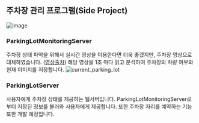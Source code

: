 ## 주차장 관리 프로그램(Side Project)
![image](https://user-images.githubusercontent.com/62638100/149361907-482ee1a2-875a-4072-b758-244e21e5321a.png)


### ParkingLotMonitoringServer
주차장 상태 파악을 위해서 실시간 영상을 이용한다면 더욱 좋겠지만, 주차장 영상으로 대체하였습니다. ([영상출처](https://www.computervision.zone/courses/parking-space-counter/))
해당 영상을 1초 마다 읽고 분석하여 주차장의 차량 여부와 현재 이미지를 저장합니다.
![current_parking_lot](https://user-images.githubusercontent.com/62638100/149156534-7cd7ed05-df8d-4acb-abcc-138c8f1064a3.jpg)

### ParkingLotServer
사용자에게 주차장 상태를 제공하는 웹서버입니다. ParkingLotMonitoringServer로 부터 저장된 정보를 불러와 사용자에게 제공합니다.
또한 주차장 자리를 예약하는 기능 또한 개발 예정입니다.

